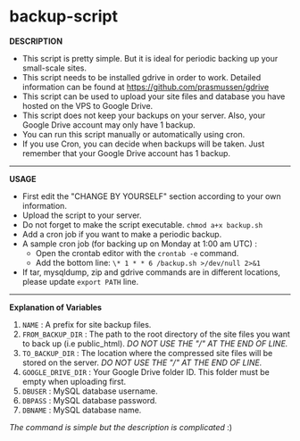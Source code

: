 # backup-script
**DESCRIPTION**

 - This script is pretty simple. But it is ideal for periodic backing up your small-scale sites.
 - This script needs to be installed gdrive in order to work. Detailed information can be found at https://github.com/prasmussen/gdrive
 - This script can be used to upload your site files and database you have hosted on the VPS to Google Drive.
 -   This script does not keep your backups on your server. Also, your Google Drive account may only have 1 backup.
 - You can run this script manually or automatically using cron.
 - If you use Cron, you can decide when backups will be taken.  Just remember that your Google Drive account has 1 backup.


----------


**USAGE**

 - First edit the "CHANGE BY YOURSELF" section according to your own information.
 - Upload the script to your server.
 - Do not forget to make the script executable. `chmod a+x backup.sh`
 - Add a cron job if you want to make a periodic backup.
 - A sample cron job (for backing up on Monday at 1:00 am UTC) :
	 - Open the crontab editor with the  `crontab -e`  command.
    - Add the bottom line: `\* 1 * * 6 /backup.sh >/dev/null 2>&1`
 - If tar, mysqldump, zip and gdrive commands are in different locations, please update `export PATH` line.
   


----------


**Explanation of Variables**

    

 1. `NAME` : A prefix for site backup files.
 2. `FROM_BACKUP_DIR` : The path to the root directory of the site files you want to back up (i.e public_html). *DO NOT USE THE "/" AT THE END OF LINE.*
 3. `TO_BACKUP_DIR` : The location where the compressed site files will be stored on the server. *DO NOT USE THE "/" AT THE END OF LINE.*
 4. `GOOGLE_DRIVE_DIR` : Your Google Drive folder ID. This folder must be empty when uploading first.
 5. `DBUSER` : MySQL database username.
 6. `DBPASS` : MySQL database password.
 7. `DBNAME` : MySQL database name.
 

*The command is simple but the description is complicated* :)
